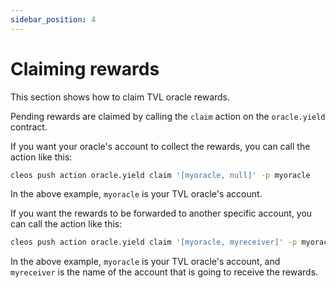```yaml
---
sidebar_position: 4
---
```


# Claiming rewards

This section shows how to claim TVL oracle rewards.

Pending rewards are claimed by calling the `claim` action on the `oracle.yield` contract.

If you want your oracle's account to collect the rewards, you can call the action like this:

```bash
cleos push action oracle.yield claim '[myoracle, null]' -p myoracle
```

In the above example, `myoracle` is your TVL oracle's account.

If you want the rewards to be forwarded to another specific account, you can call the action like this:

```bash
cleos push action oracle.yield claim '[myoracle, myreceiver]' -p myoracle
```

In the above example, `myoracle` is your TVL oracle's account, and `myreceiver` is the name of the account that is going to receive the rewards.
